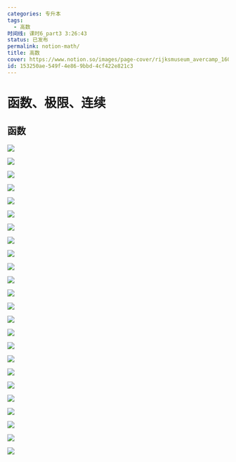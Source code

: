 ```yaml
---
categories: 专升本
tags:
  - 高数
时间线: 课时6_part3 3:26:43
status: 已发布
permalink: notion-math/
title: 高数
cover: https://www.notion.so/images/page-cover/rijksmuseum_avercamp_1608.jpg
id: 153250ae-549f-4e86-9bbd-4cf422e821c3
---
```


# 函数、极限、连续

## 函数

![](https://blog-images-1318739330.cos.ap-shanghai.myqcloud.com/undefined2cd69d4c-ef07-4fa4-b856-227b9e87cc37.png)

![](https://blog-images-1318739330.cos.ap-shanghai.myqcloud.com/undefinedfd2993b7-b9d3-46ce-b90f-46e121408b0b.png)

![](https://blog-images-1318739330.cos.ap-shanghai.myqcloud.com/undefined3b3f513d-bcaf-42ea-95b8-294875364119.png)

![](https://blog-images-1318739330.cos.ap-shanghai.myqcloud.com/undefinedc9ca7400-90bc-4015-91bb-02e5a605ec1a.png)

![](https://blog-images-1318739330.cos.ap-shanghai.myqcloud.com/undefined244a210c-e5b4-48c5-80e6-5143405074f8.png)

![](https://blog-images-1318739330.cos.ap-shanghai.myqcloud.com/undefinedb301a359-07d2-4f84-8042-6a388b352a27.png)

![](https://blog-images-1318739330.cos.ap-shanghai.myqcloud.com/undefined968d7e9d-b244-4162-a17d-81c9736ecfb3.png)

![](https://blog-images-1318739330.cos.ap-shanghai.myqcloud.com/undefined14d9ec50-3907-4294-80a2-e5f1b7c0a906.png)

![](https://blog-images-1318739330.cos.ap-shanghai.myqcloud.com/undefinede13ba975-3d7c-4f20-93ce-0bc9dc01a308.png)

![](https://blog-images-1318739330.cos.ap-shanghai.myqcloud.com/undefined0c3c2d73-e748-4e02-9df7-8861d1d473e9.png)

![](https://blog-images-1318739330.cos.ap-shanghai.myqcloud.com/undefined898db25d-f428-4b72-b213-481b8ca5858b.png)

![](https://blog-images-1318739330.cos.ap-shanghai.myqcloud.com/undefined85200e9c-ed68-4fbb-941a-710eae35fb11.png)

![](https://blog-images-1318739330.cos.ap-shanghai.myqcloud.com/undefinedf0315331-7740-46cc-8e4c-1edb28e97c45.png)

![](https://blog-images-1318739330.cos.ap-shanghai.myqcloud.com/undefined948b31fe-db8e-45e0-b492-6e1c51ce9aae.png)

![](https://blog-images-1318739330.cos.ap-shanghai.myqcloud.com/undefinede2ceed0e-fe7f-4250-8daf-c52aa91ac412.png)

![](https://blog-images-1318739330.cos.ap-shanghai.myqcloud.com/undefinedcdff1041-7380-4dc5-a284-fa2fbc8f49fa.png)

![](https://blog-images-1318739330.cos.ap-shanghai.myqcloud.com/undefined9e3c886f-94e0-4209-bb60-fd78b6fd7e38.png)

![](https://blog-images-1318739330.cos.ap-shanghai.myqcloud.com/undefined36b740d7-d39b-4d0d-96a7-cbebb02988e8.png)

![](https://blog-images-1318739330.cos.ap-shanghai.myqcloud.com/undefined8a2ff596-06ba-4a55-9cd1-af741a4692c4.png)

![](https://blog-images-1318739330.cos.ap-shanghai.myqcloud.com/undefinede4d1557d-7e74-48ee-a3bc-7a02faefa5fa.png)

![](https://blog-images-1318739330.cos.ap-shanghai.myqcloud.com/undefined45716b38-92c8-4204-a67b-dffe068f507b.png)

![](https://blog-images-1318739330.cos.ap-shanghai.myqcloud.com/undefined0685e982-0335-4b36-a995-57fc613b1bed.png)

![](https://blog-images-1318739330.cos.ap-shanghai.myqcloud.com/undefined15fa2f62-7b5a-4f25-b87a-971db2b7c9a8.png)

![](https://blog-images-1318739330.cos.ap-shanghai.myqcloud.com/undefined21b77d7e-cb3f-4135-b757-2c70980ef45f.png)
